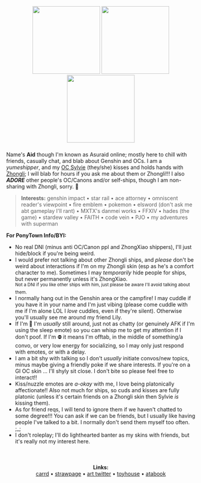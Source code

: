 <!--
**Asuraid/Asuraid** is a ✨ _special_ ✨ repository because its `README.md` (this file) appears on your GitHub profile.

Here are some ideas to get you started:

- 🔭 I’m currently working on ...
- 🌱 I’m currently learning ...
- 👯 I’m looking to collaborate on ...
- 🤔 I’m looking for help with ...
- 💬 Ask me about ...
- 📫 How to reach me: ...
- 😄 Pronouns: ...
- ⚡ Fun fact: ...
-->

<div align="center">
  <a href="https://x.com/h0bblyw0bbly"><img height="180" src="https://i.imgur.com/U3taRts.png"  /></a> <img height="180" src="https://i.imgur.com/4S7JCnx.gif"  /> <a href="https://x.com/h0bblyw0bbly"><img height="180" src="https://i.imgur.com/qRunLq5.png"  /></a>
</div>

###

<p align="left">Name's <b>Aid</b> though I'm known as Asuraid online; mostly here to chill with friends, casually chat, and blab about Genshin and OCs. I am a <i>yumeshipper</i>, and my <a href="https://toyhou.se/10313327.-genshin-impact-sylvie">OC Sylvie</a> (they/she) kisses and holds hands with <a href="https://toyhou.se/10313327.sylvie/14798357.zhongvie">Zhongli</a>; I will blab for hours if you ask me about them or Zhongli!!! I also <b><i>ADORE</i></b> other people's OC/Canons and/or self-ships, though I am non-sharing with Zhongli, sorry. 🥲</p>

<blockquote><b>Interests:</b> genshin impact • star rail • ace attorney • omniscent reader's viewpoint • fire emblem • pokemon • elsword (don't ask me abt gameplay I'll rant) • MXTX's danmei works • FFXIV • hades (the game) • stardew valley • FAITH • code vein • PJO • my adventures with superman</blockquote>

<p align="left"><b>For PonyTown Info/BYI:</b></p>
<ul>
  <li>No real DNI (minus anti OC/Canon ppl and ZhongXiao shippers), I'll just hide/block if you're being weird.</li>
  <li>I would prefer not talking about other Zhongli ships, and <i>please</i> don't be weird about interactions if I'm on my Zhongli skin (esp as he's a comfort character to me). Sometimes I may <i>temporarily</i> hide people for ships, but never permanently unless it's ZhongXiao.<br><sup>Not a DNI if you like other ships with him, just please be aware I'll avoid talking about them.</sup></li>
  <li>I normally hang out in the Genshin area or the campfire! I may cuddle if you have it in your name and I'm just vibing (please come cuddle with me if I'm alone LOL I <i>love</i> cuddles, even if they're silent). Otherwise you'll usually see me around my friend Lily.</li>
  <li>If I'm 🌙 I'm <i>usually</i> still around, just not as chatty (or genuinely AFK if I'm using the sleep emote) so you can whisp me to get my attention if I don't poof. If I'm ⛔ it means I'm offtab, in the middle of something/a convo, or very low energy for socializing, so I may only just respond with emotes, or with a delay.</li>
  <li>I am a bit shy with talking so I don't <i>usually</i> initiate convos/new topics, minus maybe giving a friendly poke if we share interests. If you're on a GI OC skin ... I'll shyly sit close. I don't bite so please feel free to interact!!</li> 
  <li>Kiss/nuzzle emotes are <i>a-okay</i> with me, I love being platonically affectionate!! Also not much for ships, so cuds and kisses are fully platonic (unless it's certain friends on a Zhongli skin then Sylvie <i>is</i> kissing them).</li>
  <li>As for friend reqs, I will tend to ignore them if we haven't chatted to some degree!!! You can ask if we can be friends, but I usually like having people I've talked to a bit. I normally don't send them myself too often. ;_;</li>
  <li>I don't roleplay; I'll do lighthearted banter as my skins with friends, but it's really not my interest here.</li>
</ul>

###

<div align="center">
  <img height="15" src="https://i.imgur.com/YndATXT.png"  />
</div>

<p align="center"><b>Links:</b><br><a href="https://aid.uwu.ai/">carrd</a> • <a href="https://asuraid.straw.page/">strawpage</a> • <a href="https://x.com/Asuraid">art twitter</a> • <a href="https://toyhou.se/Hideki">toyhouse</a> • <a href="https://asuraid.atabook.org/">atabook</a></p>

<div align="center">
  <img height="15" src="https://i.imgur.com/YndATXT.png"  />
</div>
